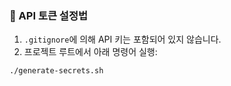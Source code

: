 ### 🔑 API 토큰 설정법

1. `.gitignore`에 의해 API 키는 포함되어 있지 않습니다.
2. 프로젝트 루트에서 아래 명령어 실행:
```bash
./generate-secrets.sh
